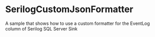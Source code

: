 # SerilogCustomJsonFormatter
A sample that shows how to use a custom formatter for the EventLog column of Serilog SQL Server Sink
